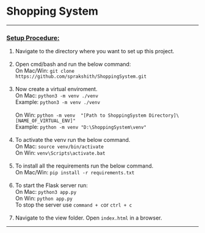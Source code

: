 # Shopping System

---

<h3><u>Setup Procedure:</u></h3>

1. Navigate to the directory where you want to set up this project.
<br><br>
2. Open cmd/bash and run the below command:<br>
On Mac/Win: ``git clone https://github.com/sprakshith/ShoppingSystem.git`` 
<br><br>
3. Now create a virtual enviroment. <br>
On Mac: ``python3 -m venv ./venv``<br>
Example: ``python3 -m venv ./venv``
<br><br>
On Win: ``python -m venv  "[Path to ShoppingSystem Directory]\[NAME_OF_VIRTUAL_ENV]"``<br>
Example: ``python -m venv "D:\ShoppingSystem\venv"``
<br><br>
4. To activate the venv run the below command. <br>
On Mac: ``source venv/bin/activate`` <br>
On Win: ``venv\Scripts\activate.bat``
<br><br>
5. To install all the requirements run the below command. <br>
On Mac/Win: ``pip install -r requirements.txt``
<br><br>
6. To start the Flask server run: <br>
On Mac: ``python3 app.py``<br>
On Win: ``python app.py``<br>
To stop the server use ``command + c``or ``ctrl + c``<br><br>
7. Navigate to the view folder. Open ``index.html`` in a browser.
---
